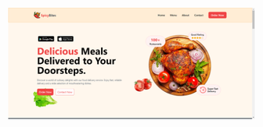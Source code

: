 <a href="https://spicy-bites-app.vercel.app/" target="_blank">  <img src="SpicyBites.png" alt="Spicy Bites App">
</a>

